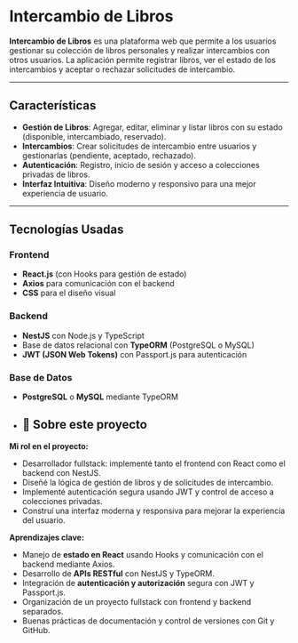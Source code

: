# Intercambio de Libros

**Intercambio de Libros** es una plataforma web que permite a los usuarios gestionar su colección de libros personales y realizar intercambios con otros usuarios. La aplicación permite registrar libros, ver el estado de los intercambios y aceptar o rechazar solicitudes de intercambio.

---

## Características

- **Gestión de Libros**: Agregar, editar, eliminar y listar libros con su estado (disponible, intercambiado, reservado).  
- **Intercambios**: Crear solicitudes de intercambio entre usuarios y gestionarlas (pendiente, aceptado, rechazado).  
- **Autenticación**: Registro, inicio de sesión y acceso a colecciones privadas de libros.  
- **Interfaz Intuitiva**: Diseño moderno y responsivo para una mejor experiencia de usuario.  

---

## Tecnologías Usadas

### Frontend
- **React.js** (con Hooks para gestión de estado)  
- **Axios** para comunicación con el backend  
- **CSS** para el diseño visual  

### Backend
- **NestJS** con Node.js y TypeScript  
- Base de datos relacional con **TypeORM** (PostgreSQL o MySQL)  
- **JWT (JSON Web Tokens)** con Passport.js para autenticación  

### Base de Datos
- **PostgreSQL** o **MySQL** mediante TypeORM

- ## 🔹 Sobre este proyecto

**Mi rol en el proyecto:**
- Desarrollador fullstack: implementé tanto el frontend con React como el backend con NestJS.  
- Diseñé la lógica de gestión de libros y de solicitudes de intercambio.  
- Implementé autenticación segura usando JWT y control de acceso a colecciones privadas.  
- Construí una interfaz moderna y responsiva para mejorar la experiencia del usuario.  

**Aprendizajes clave:**
- Manejo de **estado en React** usando Hooks y comunicación con el backend mediante Axios.  
- Desarrollo de **APIs RESTful** con NestJS y TypeORM.  
- Integración de **autenticación y autorización** segura con JWT y Passport.js.  
- Organización de un proyecto fullstack con frontend y backend separados.  
- Buenas prácticas de documentación y control de versiones con Git y GitHub.  







